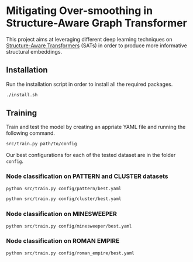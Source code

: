 # Mitigating Over-smoothing in Structure-Aware Graph Transformer

This project aims at leveraging different deep learning techniques on [Structure-Aware Transformers](https://arxiv.org/abs/2202.03036) (SATs) in order to produce more informative structural embeddings.

## Installation
Run the installation script in order to install all the required packages.

```bash
./install.sh
```

## Training
Train and test the model by creating an appriate YAML file and running the following command.

```bash
src/train.py path/to/config
```

Our best configurations for each of the tested dataset are in the folder `config`.

### Node classification on PATTERN and CLUSTER datasets
```bash
python src/train.py config/pattern/best.yaml
```

```bash
python src/train.py config/cluster/best.yaml
```

### Node classification on MINESWEEPER
```bash
python src/train.py config/minesweeper/best.yaml
```

### Node classification on ROMAN EMPIRE
```bash
python src/train.py config/roman_empire/best.yaml
```